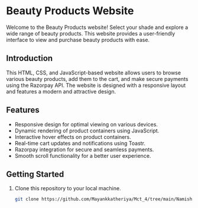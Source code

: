 # Beauty Products Website

Welcome to the Beauty Products website! Select your shade and explore a wide range of beauty products. This website provides a user-friendly interface to view and purchase beauty products with ease.

## Introduction
This HTML, CSS, and JavaScript-based website allows users to browse various beauty products, add them to the cart, and make secure payments using the Razorpay API. The website is designed with a responsive layout and features a modern and attractive design.

## Features
- Responsive design for optimal viewing on various devices.
- Dynamic rendering of product containers using JavaScript.
- Interactive hover effects on product containers.
- Real-time cart updates and notifications using Toastr.
- Razorpay integration for secure and seamless payments.
- Smooth scroll functionality for a better user experience.

## Getting Started
1. Clone this repository to your local machine.
   ```bash
   git clone https://github.com/Mayankkatheriya/Mct_4/tree/main/Namisha_Payment-integration
